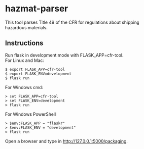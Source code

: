 # hazmat-parser

This tool parses Title 49 of the CFR for regulations about shipping hazardous materials.

## Instructions

Run flask in development mode with FLASK_APP=cfr-tool.
<br>
For Linux and Mac:
```
$ export FLASK_APP=cfr-tool
$ export FLASK_ENV=development
$ flask run
```
For Windows cmd:
```
> set FLASK_APP=cfr-tool
> set FLASK_ENV=development
> flask run
```
For Windows PowerShell
```
> $env:FLASK_APP = "flaskr"
> $env:FLASK_ENV = "development"
> flask run
```
Open a browser and type in http://127.0.0.1:5000/packaging.